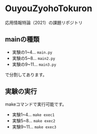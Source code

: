 # OuyouZyohoTokuron
応用情報特論（2021）の課題リポジトリ

## mainの種類
- 実験の1~4... `main.py`
- 実験の5~8... `main2.py`
- 実験の9~11... `main3.py`

で分割してあります。

##  実験の実行
makeコマンドで実行可能です。

- 実験1~4... `make exec1`
- 実験5~8... `make exec2`
- 実験9~11... `make exec3`



